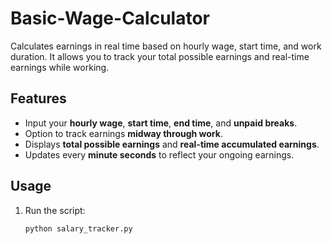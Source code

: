 # Basic-Wage-Calculator

Calculates earnings in real time based on hourly wage, start time, and work duration. It allows you to track your total possible earnings and real-time earnings while working.

## Features
- Input your **hourly wage**, **start time**, **end time**, and **unpaid breaks**.
- Option to track earnings **midway through work**.
- Displays **total possible earnings** and **real-time accumulated earnings**.
- Updates every **minute seconds** to reflect your ongoing earnings.

## Usage
1. Run the script:
   ```sh
   python salary_tracker.py
